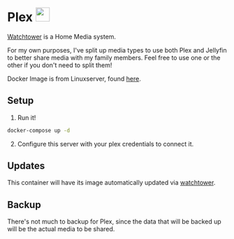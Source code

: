 # Plex <img src="https://www.plex.tv/wp-content/themes/plex/assets/img/plex-logo.svg" width="32">
[Watchtower](https://containrrr.dev/watchtower/) is a Home Media system.

For my own purposes, I've split up media types to use both Plex and Jellyfin to better share media with my family members. Feel free to use one or the other if you don't need to split them!

Docker Image is from Linuxserver, found [here](https://hub.docker.com/r/linuxserver/plex).

## Setup
1. Run it!
```bash
docker-compose up -d
```

2. Configure this server with your plex credentials to connect it.

## Updates
This container will have its image automatically updated via [watchtower](https://ryanliu6/focus/watchtower).

## Backup
There's not much to backup for Plex, since the data that will be backed up will be the actual media to be shared.
